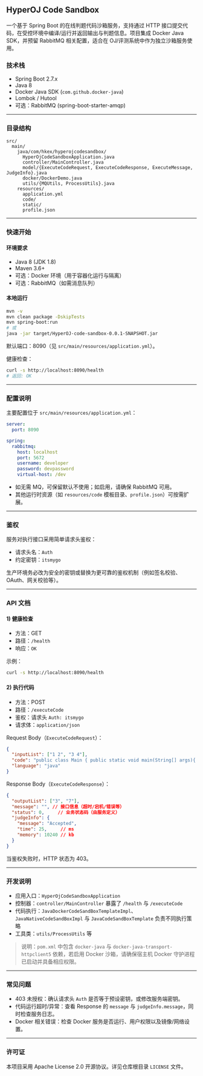 ## HyperOJ Code Sandbox

一个基于 Spring Boot 的在线判题代码沙箱服务，支持通过 HTTP 接口提交代码，在受控环境中编译/运行并返回输出与判题信息。项目集成 Docker Java SDK，并预留 RabbitMQ 相关配置，适合在 OJ/评测系统中作为独立沙箱服务使用。

### 技术栈
- Spring Boot 2.7.x
- Java 8
- Docker Java SDK (`com.github.docker-java`)
- Lombok / Hutool
- 可选：RabbitMQ (spring-boot-starter-amqp)

---

### 目录结构
```
src/
  main/
    java/com/hkex/hyperojcodesandbox/
      HyperOjCodeSandboxApplication.java
      controller/MainController.java
      model/{ExecuteCodeRequest, ExecuteCodeResponse, ExecuteMessage, JudgeInfo}.java
      docker/DockerDemo.java
      utils/{MQUtils, ProcessUtils}.java
    resources/
      application.yml
      code/
      static/
      profile.json
```

---

### 快速开始

#### 环境要求
- Java 8 (JDK 1.8)
- Maven 3.6+
- 可选：Docker 环境（用于容器化运行与隔离）
- 可选：RabbitMQ（如需消息队列）

#### 本地运行
```bash
mvn -v
mvn clean package -DskipTests
mvn spring-boot:run
# 或
java -jar target/HyperOJ-code-sandbox-0.0.1-SNAPSHOT.jar
```
默认端口：8090（见 `src/main/resources/application.yml`）。

健康检查：
```bash
curl -s http://localhost:8090/health
# 返回: OK
```

---

### 配置说明
主要配置位于 `src/main/resources/application.yml`：

```yaml
server:
  port: 8090

spring:
  rabbitmq:
    host: localhost
    port: 5672
    username: developer
    password: devpassword
    virtual-host: /dev
```

- 如无需 MQ，可保留默认不使用；如启用，请确保 RabbitMQ 可用。
- 其他运行时资源（如 `resources/code` 模板目录、`profile.json`）可按需扩展。

---

### 鉴权
服务对执行接口采用简单请求头鉴权：

- 请求头名：`Auth`
- 约定密钥：`itsmygo`

生产环境务必改为安全的密钥或替换为更可靠的鉴权机制（例如签名校验、OAuth、网关校验等）。

---

### API 文档

#### 1) 健康检查
- 方法：GET
- 路径：`/health`
- 响应：`OK`

示例：
```bash
curl -s http://localhost:8090/health
```

#### 2) 执行代码
- 方法：POST
- 路径：`/executeCode`
- 鉴权：请求头 `Auth: itsmygo`
- 请求体：`application/json`

Request Body（`ExecuteCodeRequest`）：
```json
{
  "inputList": ["1 2", "3 4"],
  "code": "public class Main { public static void main(String[] args){ /* ... */ } }",
  "language": "java"
}
```

Response Body（`ExecuteCodeResponse`）：
```json
{
  "outputList": ["3", "7"],
  "message": "", // 接口信息（超时/宕机/错误等）
  "status": 0,     // 业务状态码（由服务定义）
  "judgeInfo": {
    "message": "Accepted",
    "time": 25,     // ms
    "memory": 10240 // kb
  }
}
```

当鉴权失败时，HTTP 状态为 403。

---

### 开发说明
- 应用入口：`HyperOjCodeSandboxApplication`
- 控制器：`controller/MainController` 暴露了 `/health` 与 `/executeCode`
- 代码执行：`JavaDockerCodeSandBoxTemplateImpl`、`JavaNativeCodeSandBoxImpl` 与 `JavaCodeSandBoxTemplate` 负责不同执行策略
- 工具类：`utils/ProcessUtils` 等

> 说明：`pom.xml` 中包含 `docker-java` 与 `docker-java-transport-httpclient5` 依赖，若启用 Docker 沙箱，请确保宿主机 Docker 守护进程已启动并具备相应权限。

---

### 常见问题
- 403 未授权：确认请求头 `Auth` 是否等于预设密钥，或修改服务端密钥。
- 代码运行超时/异常：查看 Response 的 `message` 与 `judgeInfo.message`，同时检查服务日志。
- Docker 相关错误：检查 Docker 服务是否运行、用户权限以及镜像/网络设置。

---

### 许可证
本项目采用 Apache License 2.0 开源协议。详见仓库根目录 `LICENSE` 文件。


